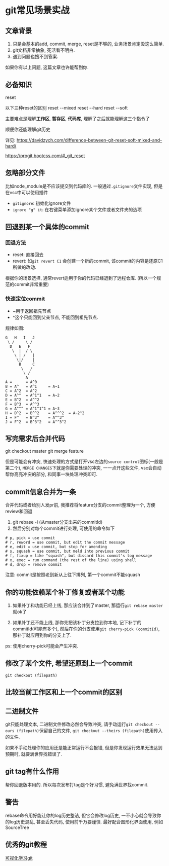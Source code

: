 # git常见场景实战

## 文章背景

1. 只是会基本的add, commit, merge, reset是不够的, 业务场景肯定没这么简单.
2. git文档非常抽象, 死活看不明白.
3. 遇到问题也搜不到答案.

如果你有以上问题, 这篇文章也许能帮到你.

## 必备知识

reset

以下三种reset的区别
reset --mixed
reset --hard
reset --soft

主要难点是理解**工作区**, **暂存区**, **代码库**, 理解了之后就能理解这三个指令了

顺便你还能理解git历史

详见:
https://davidzych.com/difference-between-git-reset-soft-mixed-and-hard/

https://progit.bootcss.com/#_git_reset

## 忽略部分文件

比如node_module是不应该提交到代码库的. 一般通过`.gitignore`文件实现, 但是在vsc中可以使用插件

- `gitignore`: 初始化ignore文件
- `ignore "g" it`: 在右键菜单添加ignore某个文件或者文件夹的选项

## 回退到某一个具体的commit

### 回退方法

- reset: 直接回去
- revert: 如`git revert C1` 会创建一个新的commit, 该commit的内容是还原C1所做的改动.

根据你的场景选择, 通常revert适用于你的代码已经退到了远程仓库. (所以一个规范的commit非常重要)

### 快速定位commit

- ~用于返回祖先节点
- ^这个只能回到父亲节点, 不能回到祖先节点.

规律如图:

```text
G   H   I   J
 \ /     \ /
  D   E   F
   \  |  / \
    \ | /   |
     \|/    |
      B     C
       \   /
        \ /
         A
A =      = A^0
B = A^   = A^1     = A~1
C = A^2  = A^2
D = A^^  = A^1^1   = A~2
E = B^2  = A^^2
F = B^3  = A^^3
G = A^^^ = A^1^1^1 = A~3
H = D^2  = B^^2    = A^^^2  = A~2^2
I = F^   = B^3^    = A^^3^
J = F^2  = B^3^2   = A^^3^2
```

## 写完需求后合并代码

git checkout master
git merge feature

但是可能会有冲突, 快速处理的方式是打开vsc左边的`source control`图标(一般是第二个), `MERGE CHANGES`下就是你需要处理的冲突, 一一点开这些文件, vsc会自动帮你高亮冲突的部分, 和同事一块处理冲突即可.

## commit信息合并为一条

合并代码或者给别人发pr前, 我推荐将feature分支的commit整理为一个, 方便review和回退

1. git rebase -i (从master分支出来的commitId)
2. 然后分别对每个commit进行处理, 可使用的命令如下

```text
# p, pick = use commit
# r, reword = use commit, but edit the commit message
# e, edit = use commit, but stop for amending
# s, squash = use commit, but meld into previous commit
# f, fixup = like "squash", but discard this commit's log message
# x, exec = run command (the rest of the line) using shell
# d, drop = remove commit
```

注意: commit是按照老到新从上往下排列, 第一个commit不能squash

## 你的功能依赖某个补丁修复或者某个功能

1. 如果补丁和功能已经上线, 那应该合并到了master, 那运行`git rebase master`就ok了

2. 如果补丁还不能上线, 那你先把该补丁分支拉到你本地, 记下补丁的commitId(可能有多个), 然后在你的分支使用`git cherry-pick (commitId)`, 那补丁就应用到你的分支上了.

ps: 使用cherry-pick可能会产生冲突.

## 修改了某个文件, 希望还原到上一个commit

`git checkout (filepath)`

## 比较当前工作区和上一个commit的区别

## 二进制文件

git只能处理文本, 二进制文件修改必然会导致冲突, 请手动运行`git checkout --ours (filepath)`保留自己的文件, `git checkout --theirs (filepath)`使用传入的文件.

如果不手动处理你的应用还是能正常运行不会报错, 但是你发现运行效果无法达到预期时, 就要满世界找错误了.

## git tag有什么作用

帮你回退版本用的. 所以每次发布打tag是个好习惯, 避免满世界找commit.

## 警告

rebase命令用好能让你的log历史整洁, 但它会修改log历史, 一不小心就会导致你的log历史混乱, 甚至丢失代码, 使用前千万要谨慎. 最好配合图形化界面使用, 例如SourceTree

## 优秀的git教程

[可视化学习git](https://learngitbranching.js.org/)